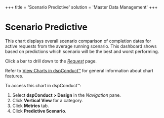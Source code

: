 +++
title = 'Scenario Predictive'
solution = 'Master Data Management'
+++

# Scenario Predictive

This chart displays overall scenario comparison of completion dates for
active requests from the average running scenario. This dashboard shows
based on predictions which scenario will be the best and worst
performing.

Click a bar to drill down to the
<span>*[Request](Request)*</span> page.

Refer to [View Charts in dspConduct™](../Use_Cases/View_Charts) for
general information about chart features.

To access this chart in dspConduct<span>™</span>:

1.  Select **dspConduct \> Design** in the *Navigation* pane.
2.  Click **Vertical View** for a category.
3.  Click **Metrics** tab.
4.  Click **Predictive Scenario**.
